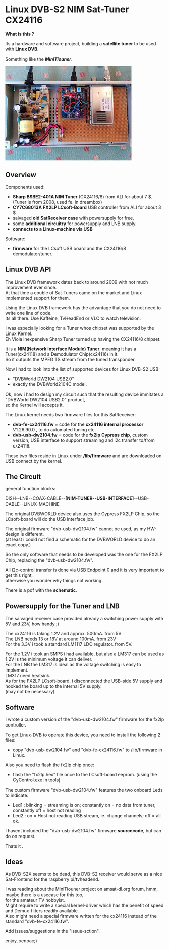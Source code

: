 # Linux DVB-S2 NIM Sat-Tuner  CX24116

**What is this ?** 
 
Its a hardware and software project, building a **satellite tuner** to be used with **Linux DVB**.  

Something like the ***MiniTiouner***.   
  
  
![modul](board-small.jpg)

## Overview

Components used: 
- **Sharp BSBE2-401A NIM Tuner** (CX24116/8) from ALI for about 7 $. (Tuner is from 2008, used fe. in dreambox) 
- **CY7C68013A FX2LP LCsoft-Board** USB controller from ALI for about 3 $ 
- salvaged **old SatReceiver case** with powersupply for free. 
- some **additional circuitry** for powersupply and LNB supply. 
- **connects to a Linux-machine via USB**
 
Software: 
- **firmware** for the LCsoft USB board and the CX24116/8 demodulator/tuner. 

## Linux DVB API 
 
The Linux DVB framework dates back to around 2009 with not much improvement ever since.  
At that time a couble of Sat-Tuners came on the market and Linux implemented support for them.  
 
Using the Linux DVB framework has the advantage that you do not need to write one line of code.  
Its all there. Use Kaffeine, TvHeadEnd or VLC to watch television.  
 
I was especially looking for a Tuner whos chipset was supported by the Linux Kernel.  
Eh Viola inexpensive Sharp Tuner turned up having the CX24116/8 chipset.  
 
It is a **NIM(Network Interface Module) Tuner**, meaning it has a Tuner(cx24118) and a Demodulator Chip(cx24116) in it.   
So it outputs the MPEG TS stream from the tuned transponder.  
 
Now i had to look into the list of supported devices for Linux DVB-S2 USB:  
- "DVBWorld DW2104 USB2.0" 
- exactly the DVBWorld2104C model. 
 
Ok, now i had to design my circuit such that the resulting device immitates a "DVBWorld DW2104 USB2.0" product,  
so the Kernel will accepts it. 
 
The Linux kernel needs two firmware files for this SatReceiver:  
- **dvb-fe-cx24116.fw**   =  code for the **cx24116 internal processor** V1.26.90.0 , to do automated tuning etc. 
- **dvb-usb-dw2104.fw**   =  code for the **fx2lp Cypress chip**, custom version, USB interface to support streaming and i2c transfer to/from cx24116. 
 
These two files reside in Linux under **/lib/firmware** and are downloaded on USB connect by the kernel.  
 
## The Circuit 
 
general function blocks:  
 
DISH--LNB--COAX-CABLE--**[NIM-TUNER--USB-INTERFACE]**--USB-CABLE--LINUX-MACHINE  
 
The original DVBWORLD device also uses the Cypress FX2LP Chip, so the LCsoft-board will do the USB interface job.  
 
The original firmware "dvb-usb-dw2104.fw" cannot be used, as my HW-design is different.  
(at least i could not find a schematic for the DVBWORLD device to do an exact copy.)
 
So the only software that needs to be developed was the one for the FX2LP Chip, replacing the "dvb-usb-dw2104.fw".  
 
All i2c-control transfer is done via USB Endpoint 0 and it is very important to get this right,   
otherwise you wonder why things not working.  
 
There is a pdf with the **schematic**.  

## Powersupply for the Tuner and LNB
The salvaged receiver case provided already a switching power supply with 5V and 23V, how handy ;)  
 
The cx24116 is taking 1.2V and approx. 500mA. from 5V  
The LNB needs 13 or 18V at around 100mA. from 23V  
For the 3.3V i took a standard LM1117 LDO regulator. from 5V.  
 
For the 1.2V i took an SMPS i had available, but also a LM317 can be used as 1.2V is the minimum voltage it can deliver.  
For the LNB the LM317 is ideal as the voltage switching is easy to implement.  
LM317 need heatsink.  
As for the FX2LP LCsoft-board, i disconnected the USB-side 5V supply and hooked the board up to the internal 5V supply.  
(may not be necessary)

## Software

I wrote a custom version of the "dvb-usb-dw2104.fw" firmware for the fx2lp controller.  

To get Linux-DVB to operate this device, you need to install the following 2 files:
- copy "dvb-usb-dw2104.fw" and "dvb-fe-cx24116.fw"  to /lib/firmware in Linux.

Also you need to flash the fx2lp chip once:
- flash the "fx2lp.hex" file once to the LCsoft-board eeprom.  (using the CyControl.exe in tools)

The custom firmware "dvb-usb-dw2104.fw" features the two onboard Leds to indicate:
- Led1 : blinking = streaming is on; 	constantly on = no data from tuner, constantly off = host not reading
- Led2 : on = Host not reading USB stream, ie. change channels;     off = all ok.

I havent included the "dvb-usb-dw2104.fw" firmware **sourcecode**, but can do on request.

Thats it .  

## Ideas
As DVB-S2X seems to be dead, this DVB-S2 receiver would serve as a nice Sat-Frontend for the raspberry pi/tvheadend. 

I was reading about the MiniTiouner project on amsat-dl.org forum, hmm, maybe there is a usecase for this too,   
for the amateur TV hobbyist.  
Might require to write a special kernel-driver which has the benefit of speed and Demux-filters readily available.  
Also might need a special firmware written for the cx24116 instead of the standard "dvb-fe-cx24116.fw".  

Add issues/suggestions  in the "issue-sction".




 
enjoy, xenpac;)  


